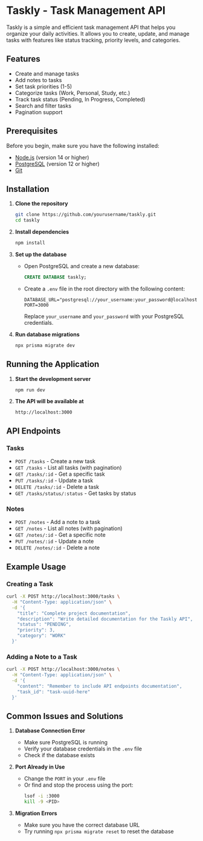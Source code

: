 # Taskly - Task Management API

Taskly is a simple and efficient task management API that helps you organize your daily activities. It allows you to create, update, and manage tasks with features like status tracking, priority levels, and categories.

## Features

- Create and manage tasks
- Add notes to tasks
- Set task priorities (1-5)
- Categorize tasks (Work, Personal, Study, etc.)
- Track task status (Pending, In Progress, Completed)
- Search and filter tasks
- Pagination support

## Prerequisites

Before you begin, make sure you have the following installed:

- [Node.js](https://nodejs.org/) (version 14 or higher)
- [PostgreSQL](https://www.postgresql.org/download/) (version 12 or higher)
- [Git](https://git-scm.com/downloads)

## Installation

1. **Clone the repository**
   ```bash
   git clone https://github.com/yourusername/taskly.git
   cd taskly
   ```

2. **Install dependencies**
   ```bash
   npm install
   ```

3. **Set up the database**
   - Open PostgreSQL and create a new database:
     ```sql
     CREATE DATABASE taskly;
     ```
   - Create a `.env` file in the root directory with the following content:
     ```
     DATABASE_URL="postgresql://your_username:your_password@localhost:5432/taskly"
     PORT=3000
     ```
     Replace `your_username` and `your_password` with your PostgreSQL credentials.

4. **Run database migrations**
   ```bash
   npx prisma migrate dev
   ```

## Running the Application

1. **Start the development server**
   ```bash
   npm run dev
   ```

2. **The API will be available at**
   ```
   http://localhost:3000
   ```

## API Endpoints

### Tasks

- `POST /tasks` - Create a new task
- `GET /tasks` - List all tasks (with pagination)
- `GET /tasks/:id` - Get a specific task
- `PUT /tasks/:id` - Update a task
- `DELETE /tasks/:id` - Delete a task
- `GET /tasks/status/:status` - Get tasks by status

### Notes

- `POST /notes` - Add a note to a task
- `GET /notes` - List all notes (with pagination)
- `GET /notes/:id` - Get a specific note
- `PUT /notes/:id` - Update a note
- `DELETE /notes/:id` - Delete a note

## Example Usage

### Creating a Task

```bash
curl -X POST http://localhost:3000/tasks \
  -H "Content-Type: application/json" \
  -d '{
    "title": "Complete project documentation",
    "description": "Write detailed documentation for the Taskly API",
    "status": "PENDING",
    "priority": 3,
    "category": "WORK"
  }'
```

### Adding a Note to a Task

```bash
curl -X POST http://localhost:3000/notes \
  -H "Content-Type: application/json" \
  -d '{
    "content": "Remember to include API endpoints documentation",
    "task_id": "task-uuid-here"
  }'
```

## Common Issues and Solutions

1. **Database Connection Error**
   - Make sure PostgreSQL is running
   - Verify your database credentials in the `.env` file
   - Check if the database exists

2. **Port Already in Use**
   - Change the `PORT` in your `.env` file
   - Or find and stop the process using the port:
     ```bash
     lsof -i :3000
     kill -9 <PID>
     ```

3. **Migration Errors**
   - Make sure you have the correct database URL
   - Try running `npx prisma migrate reset` to reset the database